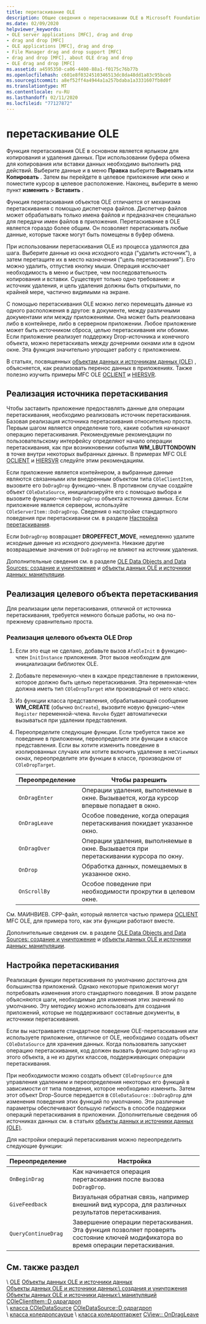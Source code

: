 ```yaml
---
title: перетаскивание OLE
description: Общие сведения о перетаскивании OLE в Microsoft Foundation Classes (MFC), способах реализации источника перетаскивания, цели перетаскивания и настройке перетаскивания.
ms.date: 02/09/2020
helpviewer_keywords:
- OLE server applications [MFC], drag and drop
- drag and drop [MFC]
- OLE applications [MFC], drag and drop
- File Manager drag and drop support [MFC]
- drag and drop [MFC], about OLE drag and drop
- OLE drag and drop [MFC]
ms.assetid: a4595350-ca06-4400-88a1-f0175c76b77b
ms.openlocfilehash: c601e8f0324510346513dc8da48dd1a83c95bceb
ms.sourcegitcommit: a8ef52ff4a4944a1a257bdaba1a3331607fb8d0f
ms.translationtype: MT
ms.contentlocale: ru-RU
ms.lasthandoff: 02/11/2020
ms.locfileid: "77127872"
---
```

# <a name="ole-drag-and-drop"></a>перетаскивание OLE

Функция перетаскивания OLE в основном является ярлыком для копирования и удаления данных. При использовании буфера обмена для копирования или вставки данных необходимо выполнить ряд действий. Выберите данные и в меню **Правка** выберите **Вырезать** или **Копировать** . Затем вы перейдете в целевое приложение или окно и поместите курсор в целевое расположение. Наконец, выберите в меню пункт **изменить** > **Вставить** .

Функция перетаскивания объектов OLE отличается от механизма перетаскивания с помощью диспетчера файлов. Диспетчер файлов может обрабатывать только имена файлов и предназначен специально для передачи имен файлов в приложения. Перетаскивание в OLE является гораздо более общим. Он позволяет перетаскивать любые данные, которые также могут быть помещены в буфер обмена.

При использовании перетаскивания OLE из процесса удаляются два шага. Выберите данные из окна исходного кода ("удалить источник"), а затем перетащите их в место назначения ("цель перетаскивания"). Его можно удалить, отпустив кнопку мыши. Операция исключает необходимость в меню и быстрее, чем последовательность копирования и вставки. Существует только одно требование: и источник удаления, и цель удаления должны быть открытыми, по крайней мере, частично видимыми на экране.

С помощью перетаскивания OLE можно легко перемещать данные из одного расположения в другое: в документе, между различными документами или между приложениями. Она может быть реализована либо в контейнере, либо в серверном приложении. Любое приложение может быть источником сброса, целью перетаскивания или обоими. Если приложение реализует поддержку Drop-источника и конечного объекта, можно перетаскивать между дочерними окнами или в одном окне. Эта функция значительно упрощает работу с приложением.

В статьях, посвященных [объектам данных и источникам данных (OLE)](../mfc/data-objects-and-data-sources-ole.md) , объясняется, как реализовать перенос данных в приложениях. Также полезно изучить примеры MFC OLE [OCLIENT](../overview/visual-cpp-samples.md) и [HIERSVR](../overview/visual-cpp-samples.md).

## <a name="implement-a-drop-source"></a>Реализация источника перетаскивания

Чтобы заставить приложение предоставлять данные для операции перетаскивания, необходимо реализовать источник перетаскивания. Базовая реализация источника перетаскивания относительно проста. Первым шагом является определение того, какие события начинают операцию перетаскивания. Рекомендуемые рекомендации по пользовательскому интерфейсу определяют начало операции перетаскивания, как при возникновении события **WM_LBUTTONDOWN** в точке внутри некоторых выбранных данных. В примерах MFC OLE [OCLIENT](../overview/visual-cpp-samples.md) и [HIERSVR](../overview/visual-cpp-samples.md) следуйте этим рекомендациям.

Если приложение является контейнером, а выбранные данные являются связанными или внедренным объектом типа `COleClientItem`, вызовите его `DoDragDrop` функцию-член. В противном случае создайте объект `COleDataSource`, инициализируйте его с помощью выбора и вызовите функцию-член `DoDragDrop` объекта источника данных. Если приложение является сервером, используйте `COleServerItem::DoDragDrop`. Сведения о настройке стандартного поведения при перетаскивании см. в разделе [Настройка перетаскивания](#customize-drag-and-drop).

Если `DoDragDrop` возвращает **DROPEFFECT_MOVE**, немедленно удалите исходные данные из исходного документа. Никакие другие возвращаемые значения от `DoDragDrop` не влияют на источник удаления.

Дополнительные сведения см. в разделе [OLE Data Objects and Data Sources: создание и уничтожение](../mfc/data-objects-and-data-sources-creation-and-destruction.md) и [объекты данных OLE и источники данных: манипуляции](../mfc/data-objects-and-data-sources-manipulation.md)\.

## <a name="implement-a-drop-target"></a>Реализация целевого объекта перетаскивания

Для реализации цели перетаскивания, отличной от источника перетаскивания, требуется немного больше работы, но она по-прежнему сравнительно проста.

### <a name="to-implement-an-ole-drop-target"></a>Реализация целевого объекта OLE Drop

1. Если это еще не сделано, добавьте вызов `AfxOleInit` в функцию-член `InitInstance` приложения. Этот вызов необходим для инициализации библиотек OLE.

1. Добавьте переменную-член в каждое представление в приложении, которое должно быть целью перетаскивания. Эта переменная-член должна иметь тип `COleDropTarget` или производный от него класс.

1. Из функции класса представления, обрабатывающей сообщение **WM_CREATE** (обычно `OnCreate`), вызовите новую функцию-член `Register` переменной-члена. `Revoke` будет автоматически вызываться при удалении представления.

1. Переопределите следующие функции. Если требуется такое же поведение в приложении, переопределите эти функции в классе представления. Если вы хотите изменить поведение в изолированных случаях или хотите включить удаление в не`CView`ных окнах, переопределите эти функции в классе, производном от `COleDropTarget`.

   | Переопределение | Чтобы разрешить |
   | -------- | -------- |
   | `OnDragEnter` | Операции удаления, выполняемые в окне. Вызывается, когда курсор впервые попадает в окно. |
   | `OnDragLeave` | Особое поведение, когда операция перетаскивания покидает указанное окно. |
   | `OnDragOver` | Операции удаления, выполняемые в окне. Вызывается при перетаскивании курсора по окну. |
   | `OnDrop` | Обработка данных, помещаемых в указанное окно. |
   | `OnScrollBy` | Особое поведение при необходимости прокрутки в целевом окне. |

См. МАИНВИЕВ. CPP-файл, который является частью примера [OCLIENT](../overview/visual-cpp-samples.md) MFC OLE, для примера того, как эти функции работают вместе.

Дополнительные сведения см. в разделе [OLE Data Objects and Data Sources: создание и уничтожение](../mfc/data-objects-and-data-sources-creation-and-destruction.md) и [объекты данных OLE и источники данных: манипуляции](../mfc/data-objects-and-data-sources-manipulation.md)\.

## <a name="customize-drag-and-drop"></a>Настройка перетаскивания

Реализация функции перетаскивания по умолчанию достаточна для большинства приложений. Однако некоторые приложения могут потребовать изменения этого стандартного поведения. В этом разделе объясняются шаги, необходимые для изменения этих значений по умолчанию. Эту методику можно использовать для создания приложений, которые не поддерживают составные документы, в источники перетаскивания.

Если вы настраиваете стандартное поведение OLE-перетаскивания или используете приложение, отличное от OLE, необходимо создать объект `COleDataSource` для хранения данных. Когда пользователь запускает операцию перетаскивания, код должен вызвать функцию `DoDragDrop` из этого объекта, а не из других классов, поддерживающих операции перетаскивания.

При необходимости можно создать объект `COleDropSource` для управления удалением и переопределения некоторых его функций в зависимости от типа поведения, которое необходимо изменить. Затем этот объект Drop-Source передается в `COleDataSource::DoDragDrop` для изменения поведения этих функций по умолчанию. Эти различные параметры обеспечивают большую гибкость в способе поддержки операций перетаскивания в приложении. Дополнительные сведения об источниках данных см. в статьях [объекты данных и источники данных (OLE)](../mfc/data-objects-and-data-sources-ole.md).

Для настройки операций перетаскивания можно переопределить следующие функции:

| Переопределение | Настройка |
| -------- | ------------ |
| `OnBeginDrag` | Как начинается операция перетаскивания после вызова `DoDragDrop`. |
| `GiveFeedback` | Визуальная обратная связь, например внешний вид курсора, для различных результатов перетаскивания. |
| `QueryContinueDrag` | Завершение операции перетаскивания. Эта функция позволяет проверять состояние ключей модификатора во время операции перетаскивания. |

## <a name="see-also"></a>См. также раздел

\ [OLE](../mfc/ole-in-mfc.md)
[Объекты данных OLE и источники данных](../mfc/data-objects-and-data-sources-ole.md)\
[Объекты данных OLE и источники данных:\ создания и уничтожения](../mfc/data-objects-and-data-sources-creation-and-destruction.md)
[Объекты данных OLE и источники данных:\ манипуляций](../mfc/data-objects-and-data-sources-manipulation.md)
[COleClientItem::D одрагдроп](../mfc/reference/coleclientitem-class.md#dodragdrop)\
\ [класса COleDataSource](../mfc/reference/coledatasource-class.md)
[COleDataSource::D одрагдроп](../mfc/reference/coledatasource-class.md#dodragdrop)\
\ [класса коледропсаурце](../mfc/reference/coledropsource-class.md)
\ [класса коледроптаржет](../mfc/reference/coledroptarget-class.md)
[CView:: OnDragLeave](../mfc/reference/cview-class.md#ondragleave)

